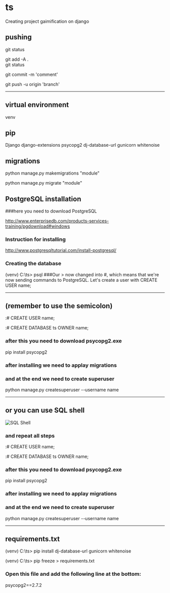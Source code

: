 # ts
Creating project gaimification on django

## pushing

git status 

git add -A .  
git status  

git commit -m 'comment'

git push -u origin 'branch'    
_______________________________________________________________________________________________________________

## virtual environment
venv


## pip

Django
django-extensions
psycopg2
dj-database-url
gunicorn 
whitenoise




## migrations

python manage.py makemigrations "module"

python manage.py migrate "module"

## PostgreSQL installation

###here you need to download PostgreSQL

http://www.enterprisedb.com/products-services-training/pgdownload#windows

### Instruction for installing

http://www.postgresqltutorial.com/install-postgresql/

### Creating the database

(venv) C:\ts> psql
###Our > now changed into #, which means that we're now sending commands to PostgreSQL. Let's create a user with CREATE USER name;

_______________________________________________________________________________________________________________

## (remember to use the semicolon)

:# CREATE USER name;

:# CREATE DATABASE ts OWNER name;

### after this you need to download psycopg2.exe

pip install psycopg2

### after installing we need to applay migrations 

### and at the end we need to create superuser

python manage.py createsuperuser --username name

_______________________________________________________________________________________________________________

## or you can use SQL shell

![SQL Shell](https://ibb.co/Qp9cQXn)

### and repeat all steps
:# CREATE USER name;

:# CREATE DATABASE ts OWNER name;

### after this you need to download psycopg2.exe

pip install psycopg2

### after installing we need to applay migrations 

### and at the end we need to create superuser

python manage.py createsuperuser --username name

_______________________________________________________________________________________________________________

## requirements.txt

(venv) C:\ts> pip install dj-database-url gunicorn whitenoise

(venv) C:\ts> pip freeze > requirements.txt

### Open this file and add the following line at the bottom:

psycopg2==2.7.2
